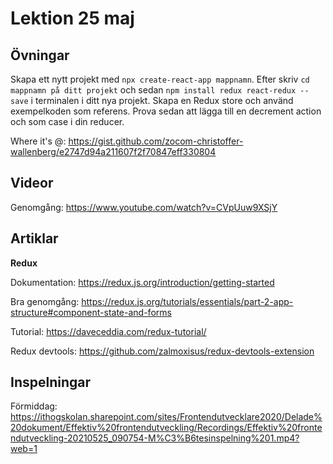 # Lektion 25 maj

## Övningar

Skapa ett nytt projekt med `npx create-react-app mappnamn`. Efter skriv `cd mappnamn på ditt projekt` och sedan `npm install redux react-redux --save` i terminalen i ditt nya projekt. Skapa en Redux store och använd exempelkoden som referens. Prova sedan att lägga till en decrement action och som case i din reducer.

Where it's @: https://gist.github.com/zocom-christoffer-wallenberg/e2747d94a211607f2f70847eff330804

## Videor

Genomgång: https://www.youtube.com/watch?v=CVpUuw9XSjY

## Artiklar

**Redux**

Dokumentation: https://redux.js.org/introduction/getting-started

Bra genomgång: https://redux.js.org/tutorials/essentials/part-2-app-structure#component-state-and-forms

Tutorial: https://daveceddia.com/redux-tutorial/

Redux devtools: https://github.com/zalmoxisus/redux-devtools-extension

## Inspelningar

Förmiddag: https://ithogskolan.sharepoint.com/sites/Frontendutvecklare2020/Delade%20dokument/Effektiv%20frontendutveckling/Recordings/Effektiv%20frontendutveckling-20210525_090754-M%C3%B6tesinspelning%201.mp4?web=1